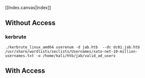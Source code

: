 [[Index.canvas|Index]]

## Without Access
### kerbrute
```
./kerbrute_linux_amd64 userenum -d jab.htb  --dc dc01.jab.htb /usr/share/wordlists/seclists/Usernames/xato-net-10-million-usernames.txt -o /home/kali/htb/jab/valid_ad_users
```

## With Access

